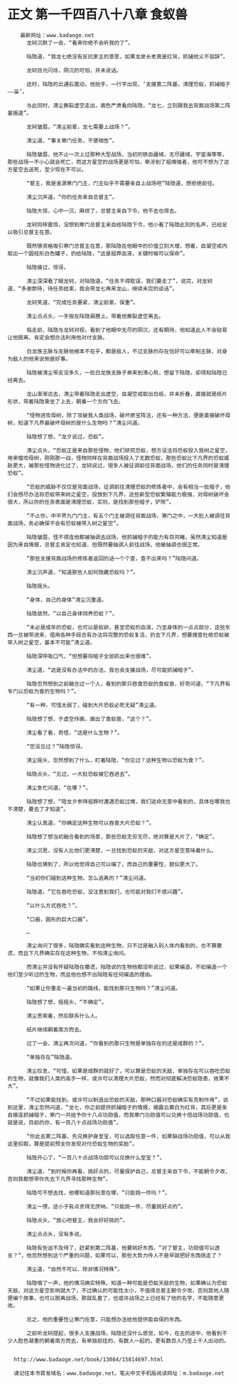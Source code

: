 # 正文 第一千四百八十八章 食蚁兽
        最新网址：www.badaoge.net
          龙轲沉默了一会，“看来你绝不会听我的了”。
      
          陆隐道，“我龙七绝没有反抗家主的意思，如果龙泉长老真是红背，抓捕他义不容辞”。
      
          龙轲目光闪烁，阴沉的可怕，并未说话。
      
          这时，陆隐的云通石震动，他抬手，一行字出现，‘支援第二阵基，清理恐蚁，抓捕暗子——枭’。
      
          与此同时，清尘撕裂虚空走出，面色严肃看向陆隐，“龙七，立刻跟我去背面战场第二阵基报道”。
      
          龙轲皱眉，“清尘前辈，龙七需要上战场？”。
      
          清尘道，“事关寒门任务，不便相告”。
      
          陆隐皱眉，他不止一次上过那种大型战场，当初的铁血疆域，无尽疆域，宇宙海等等，那些战场一不小心就会死亡，而这方星空的战场更是可怕，牵涉到了祖境强者，他可不想为了这方星空去送死，至少现在不可以。
      
          “督主，我是淮源寒门门主，门主似乎不需要亲自上战场吧”陆隐道，想拒绝前往。
      
          清尘沉声道，“你的任务来自总督主”。
      
          陆隐大惊，心中一沉，麻烦了，总督主亲自下令，他不去也得去。
      
          龙轲同样震惊，没想到寒门总督主亲自给陆隐下令，他小看了陆隐此刻的名声，已经足以吸引总督主在意。
      
          既然够资格吸引寒门总督主在意，那陆隐在他眼中的价值立刻大增，想着，自凝空戒内取出一个圆柱形白色罐子，扔给陆隐，“这是祖莽血液，关键时候可以保命”。
      
          陆隐接过，惊讶。
      
          清尘深深看了眼龙轲，对陆隐道，“任务不得耽误，我们要走了”，说完，对龙轲道，“多谢款待，待任务结束，我会带龙七再来龙山，继续未完的谈话”。
      
          龙轲笑道，“完成任务要紧，清尘前辈，保重”。
      
          清尘点点头，一手按在陆隐肩膀上，带着他撕裂虚空离去。
      
          临走前，陆隐与龙轲对视，看到了他眼中无尽的阴沉，还有期待，他知道此人不会轻易让他脱离，肯定会想办法利用他对付支脉。
      
          白龙族主脉与支脉他根本不在乎，都是敌人，不过支脉的存在恰好可以牵制主脉，对身为敌人的他来说倒是好事。
      
          陆隐被清尘带走没多久，一批白龙族支脉子弟来到清心筑，想留下陆隐，却得知陆隐已经离去。
      
          龙山渐渐远去，清尘带着陆隐走出虚空，自凝空戒取出白纸，并未折叠，直接就是纸片形状，带着陆隐乘坐了上去，朝着一个方向飞去。
      
          “怪物进攻母树，除了攻破我人类战场，破坏原宝阵法，还有一种方法，便是直接破坏母树，知道下凡界最破坏母树的是什么生物吗？”清尘问道。
      
          陆隐想了想，“龙夕说过，恐蚁”。
      
          清尘点头，“恐蚁正是来自那些怪物，他们研究恐蚁，想方设法将恐蚁投入我树之星空，用来噬咬母树，刚刚那一战，怪物同样在背面战场投入了无数恐蚁，那些恐蚁比下凡界的恐蚁威胁更大，被那些怪物进化过了，龙轲说过，很多人被征调前往背面战场，他们的任务同时是清理恐蚁”。
      
          “恐蚁的威胁不仅仅是背面战场，征调前往清理恐蚁的修炼者中，会有相当一批暗子，他们会想尽办法将恐蚁带来树之星空，投放到下凡界，这些新型恐蚁繁殖能力极强，对母树破坏会很大，所以你的任务表面是清理恐蚁，实则，是找到那些暗子，铲除”。
      
          “不止你，中平界九门门主，有五个门主被调往背面战场，寒门之中，一大批人被调往背面战场，务必确保不会有恐蚁被带入树之星空”。
      
          陆隐皱眉，怪不得连他都被抽调去战场，他抓捕暗子的能力有目共睹，虽然清尘知道是因为来自情报，总督主肯定也知道，但既然要抽调人前往战场，他被抽调也很正常。
      
          “那些支援背面战场的修炼者返回的话一个个查，查不出来吗？”陆隐问道。
      
          清尘沉声道，“知道那些人如何隐藏恐蚁吗？”。
      
          陆隐摇头。
      
          “身体，自己的身体”清尘沉重道。
      
          陆隐骇然，“以自己身体饲养恐蚁？”。
      
          “未必是成年的恐蚁，也可以是蚁卵，甚至恐蚁的血液，乃至身体的一点点部分，这些东西一旦被带进来，借用各种手段总有办法将完整的恐蚁复活，扔去下凡界，想要搜查杜绝恐蚁被带入树之星空，基本不可能”清尘道。
      
          陆隐深呼吸口气，“但想要将暗子全部抓出来也很难”。
      
          清尘道，“这是没有办法中的办法，我也会支援战场，尽可能抓捕暗子”。
      
          陆隐忽然想到之前融合过一个人，看到的那只吞食恐蚁的食蚁兽，好奇问道，“下凡界有专门以恐蚁为食的生物吗？”。
      
          “有一种，可惜太弱了，碰到大片恐蚁必死无疑”清尘道。
      
          陆隐想了想，于虚空作画，画出了食蚁兽，“这个？”。
      
          清尘看了看，奇怪，“这是什么生物？”。
      
          “您没见过？”陆隐惊讶。
      
          清尘摇头，忽然想到了什么，盯着陆隐，“你见过？这种生物以恐蚁为食？”。
      
          陆隐点头，“见过，一大批恐蚁被它吞进去”。
      
          清尘急忙问道，“在哪？”。
      
          陆隐想了想，“陪龙夕参拜祖莽时遭遇恐蚁过境，我们逃命无意中看到的，具体在哪我也不清楚，要去了才知道”。
      
          清尘认真道，“你确定这种生物可以吞食大片恐蚁？”。
      
          陆隐想了想当初融合看到的场景，那些恐蚁无穷无尽，绝对算是大片了，“确定”。
      
          清尘沉思，没有人比他们更清楚，一旦找到恐蚁的天敌，对这方星空意味着什么。
      
          陆隐也猜到了，所以他觉得自己可以编了，而自己的重要性，貌似更大了。
      
          “当初你们碰到这种生物，怎么逃离的？”清尘问道。
      
          陆隐道，“它在吞吃恐蚁，没注意到我们，也可能对我们不感兴趣”。
      
          “以什么方式吞吃？”。
      
          “口器，圆形的巨大口器”。
      
          …
      
          清尘询问了很多，陆隐确实看到这种生物，只不过是融入别人体内看到的，也不算撒谎，而且下凡界确实存在这种生物，不怕清尘询问。
      
          而清尘并没有怀疑陆隐在撒谎，陆隐说的生物他都没听说过，如果编造，不如编造一个他们至少听过的生物，而且他也想不出陆隐有任何编造的理由。
      
          “如果让你重走一遍当初的路线，能找到那只生物吗？”清尘问道。
      
          陆隐想了想，摇摇头，“不确定”。
      
          清尘思索着，然后联系什么人。
      
          纸片继续朝着南方而去。
      
          过了一会，清尘再次问道，“你看到的那只生物是单独存在的还是成群的？”。
      
          “单独存在”陆隐道。
      
          清尘叹息，“可惜，如果是成群的就好了，可以算是恐蚁的天敌，单独存在可以吞吃恐蚁的生物，就像我们人类的高手一样，或许可以清理大片恐蚁，然而对彻底解决恐蚁隐患，效果不大”。
      
          “不过如果能找到，或许可以制造出恐蚁的天敌，那种口器对恐蚁确实有克制作用”，说到这里，清尘忽然问道，“龙七，你之前提供抓捕暗子的情报，揭露云慕白为红背，其后更是亲自接连抓捕暗子，寒门一共给予你十八点功勋值，而我寒门功勋值可以兑换十倍战场功勋值，也就是说，目前的你，有一百八十点战场功勋值”。
      
          “你此去第二阵基，先兑换护身至宝，可以选取任意一件，如果缺战场功勋值，可以从我这里扣取，算是提前预支你发现对付恐蚁生物的奖励”。
      
          陆隐开心了，“一百八十点战场功勋可以兑换什么至宝？”。
      
          清尘道，“到时候你再看，挑好点的，尽量保护自己，总督主亲自下令，不能朝令夕改，否则我都想带你先去下凡界寻找那种生物”。
      
          陆隐可不想去找，他哪知道那玩意在哪，“只能挑一件吗？”。
      
          清尘一愣，这小子有点贪得无厌呐，“只能挑一件，尽量挑好点的”。
      
          陆隐点头，“放心吧督主，我会好好挑的”。
      
          清尘点点头，没有多说。
      
          陆隐有些迫不及待了，赶紧到第二阵基，他要挑好东西，“对了督主，功勋值可以透支？”，他忽然想到这个严重的问题，如果可以，那些大势力传人不是早就把好东西挑走了？
      
          清尘道，“自然不可以，除非情况特殊”。
      
          陆隐哦了一声，他的情况确实特殊，知道一种可能是恐蚁天敌的生物，如果确认为恐蚁天敌，对这方星空影响就大了，不过确认的可能性太小，不值得总督主朝令夕改，否则其他人随便编个故事，也可以脱离战场，那就乱套了，也或许战场之上已经有了他的名字，不能随意更改。
      
          总之，他的重要性让寒门在意，只能想办法给他提供能自保的东西。
      
          之前听龙轲提起，很多人支援战场，陆隐还没什么感觉，如今，在去的途中，他看到不少人脸色凝重的朝着南方而去，有单独前往的，有数人一起的，更有数百人乃至上千人出动的。
      
      
      http://www.badaoge.net/book/13084/15814697.html
      
      请记住本书首发域名：www.badaoge.net。笔尖中文手机版阅读网址：m.badaoge.net